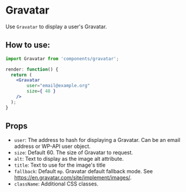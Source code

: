 Gravatar
============

Use `Gravatar` to display a user's Gravatar.

## How to use:

```jsx
import Gravatar from 'components/gravatar';

render: function() {
  return (
    <Gravatar
		user="email@example.org"
		size={ 48 }
	/>
  );
}
```

## Props

* `user`: The address to hash for displaying a Gravatar. Can be an email address or WP-API user object.
* `size`: Default 60. The size of Gravatar to request.
* `alt`: Text to display as the image alt attribute.
* `title`: Text to use for the image's title
* `fallback`: Default `mp`. Gravatar default fallback mode. See https://en.gravatar.com/site/implement/images/.
* `className`: Additional CSS classes.